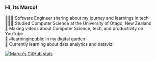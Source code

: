 
### Hi, its Marco!

👩🏻‍💻 Software Engineer sharing about my journey and learnings in tech<br/>
👩🏻‍🎓 Studied Computer Science at the University of Otago, New Zealand<br/>
🎨 Making videos about Computer Science, tech, and productivity on YouTube<br/>
🌷 #learninginpublic in my digital garden<br/>
💭 Currently learning about data analytics and dataviz!<br/>

[![Marco's GitHub stats](https://github-readme-stats.vercel.app/api?username=anuraghazra)](https://github.com/anuraghazra/github-readme-stats)
